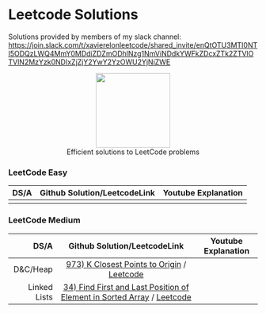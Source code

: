 # Leetcode Solutions
Solutions provided by members of my slack channel: https://join.slack.com/t/xavierelonleetcode/shared_invite/enQtOTU3MTI0NTI5ODQzLWQ4MmY0MDdiZDZmODhlNzg1NmViNDdkYWFkZDcxZTk2ZTVlOTVlN2MzYzk0NDIxZjZjY2YwY2YzOWU2YjNiZWE

<p align="center">
    <a href="https://www.hackerrank.com/XavierElon1">
        <img height=150 src="https://assets.leetcode.com/static_assets/public/images/LeetCode_Sharing.png">
    </a>
    <br>Efficient solutions to LeetCode problems
</p>
                                            
### LeetCode Easy ###
                                                
|       DS/A        |                                            Github Solution/LeetcodeLink                      |                                                   Youtube Explanation                                        | 
|------------------:|:--------------------------------------------------------------------------------------------:|:------------------------------------------------------------------------------------------------------------:|
|             |  |                |


                                            
### LeetCode Medium ###
                                                
|       DS/A        |                                            Github Solution/LeetcodeLink                      |                                                   Youtube Explanation                                        | 
|------------------:|:--------------------------------------------------------------------------------------------:|:------------------------------------------------------------------------------------------------------------:|
|      D&C/Heap      | [973) K Closest Points to Origin](https://github.com/XavierElon1/LeetCodeSolutions/blob/master/Easy/1_two_sum.java) / [Leetcode](https://github.com/XavierElon1/leetcode_solutions_for_slack/blob/master/arrays/34_find_first_and_last_position_of_element_in_sorted_array.py) |                |
|      Linked Lists       | [34) Find First and Last Position of Element in Sorted Array](https://github.com/XavierElon1/LeetCodeSolutions/blob/master/Easy/1_two_sum.java) / [Leetcode](https://github.com/XavierElon1/leetcode_solutions_for_slack/blob/master/arrays/34_find_first_and_last_position_of_element_in_sorted_array.py) |                |
